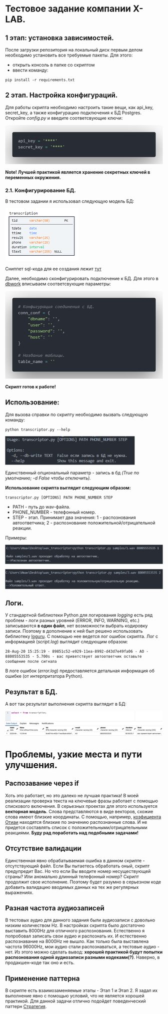 # Тестовое задание компании X-LAB. 
## 1 этап: установка зависимостей.
После загрузки репозитория на локальный диск первым делом необходимо установить все требуемые пакеты. Для этого: 
* открыть консоль в папке со скриптом
* ввести команду: 

```
pip install -r requirements.txt
```
## 2 этап.  Настройка конфигураций. 
Для работы скрипта необходимо настроить такие вещи, как api_key, secret_key, а также конфигурацию подключения к БД Postgres. 
Откройте *config.py* и введите соответсвующие ключи: 

![API CONFIG](https://raw.githubusercontent.com/Malomalsky/Patterns/master/locallibrary/code.png)

**Note! Лучшей практикой является хранение секретных ключей в переменных окружения.**

### 2.1. Конфигурирование БД. 
В тестовом задании я использовал следующую модель БД: 

![DB Model](https://raw.githubusercontent.com/Malomalsky/Patterns/master/locallibrary/db.PNG)

Сниппет sql-кода для ее создания лежит [тут](https://github.com/Malomalsky/wav_transcripter/blob/master/create_table.sql)

Далее, необходимо сконфигурировать подключение к БД. Для этого в [dbwork](https://github.com/Malomalsky/wav_transcripter/blob/master/dbwork.py) вписываем соответсвующие параметры: 

![Конфиг](https://raw.githubusercontent.com/Malomalsky/Patterns/master/locallibrary/code1.png)

**Скрипт готов к работе!**

## Использование: 
Для вызова справки по скрипту необходимо вызвать следующую команду: 
```
python transcriptor.py --help
```

![](https://raw.githubusercontent.com/Malomalsky/Patterns/master/locallibrary/cli.PNG)

Единственный опциональный параметр - запись в бд *(True по умолчанию; -d False чтобы отключить).* 

**Использование скрипта выглядит следующим образом:** 
```
transcriptor.py [OPTIONS] PATH PHONE_NUMBER STEP
```
* PATH - путь до wav-файла. 
* PHONE_NUMBER - телефонный номер. 
* STEP - этап. Принимает два значения: 1 - распознования автоответчика; 2 - распознование положительной/отрицательной реакции. 

Примеры: 

![](https://raw.githubusercontent.com/Malomalsky/Patterns/master/locallibrary/%D0%BF%D1%80%D0%B8%D0%BC%D0%B5%D1%801.PNG)

![](https://raw.githubusercontent.com/Malomalsky/Patterns/master/locallibrary/%D0%BF%D1%80%D0%B8%D0%BC%D0%B5%D1%802.PNG)

## Логи. 
У стандартной библиотеки Python для логирования *logging* есть ряд проблем - логи разных уровней (ERROR, INFO, WARNING, etc.) записываются **в один файл**, нет возможности выбрать кодировку записи. Поэтому в дополнение к ней был решено использовать библиотеку [loguru](https://github.com/Delgan/loguru). С помощью нее ведется лог ошибок скрипта. 
Лог с информацией (*script.log*) выглядит следующим образом: 
```
28-Aug-20 15:25:19 - 89851c52-e929-11ea-8992-d43d7e49fa06 - АО - 88005553535 - 5.700s - вас приветствует автоответчик оставьте сообщение после сигнала
```
В логе ошибок (*error.log*) предоставляется детальная информация об ошибке (от интерпритатора Python). 

## Результат в БД. 
А вот так результат выполнения скрипта выглядит в БД: 

![Result](https://raw.githubusercontent.com/Malomalsky/Patterns/master/locallibrary/dbb.PNG)


# Проблемы, узкие места и пути улучшения. 
## Распозавание через if
Хоть это работает, но это далеко не лучшая практика! В моей реализации проверка текста на ключевые фразы работает с помощью спискового включения. В серьезных проектах для этого используется **векторная модель**. Слова представляются в виде векторов, схожие слова имеют близкие координаты. С помощью, например, [коэфициента Отиаи](https://ru.wikipedia.org/wiki/%D0%9A%D0%BE%D1%8D%D1%84%D1%84%D0%B8%D1%86%D0%B8%D0%B5%D0%BD%D1%82_%D0%9E%D1%82%D0%B8%D0%B0%D0%B8) находятся близкие по значению распознанные слова. И не придется составлять список с положительными/отрицательными реакциями.
**Буду рад поработать над подобными задачами!**

## Отсутствие валидации
Единственная явно обрабатываемая ошибка в данном скрипте - отсутствующий файл. Если Вы пытаетесь обработать оный, скрипт предупредит Вас. 
Но что если Вы вводите номер несуществующей страны? Или аномально длинный телефонный номер? Скрипт продолжит свое исполнение. Поэтому будет разумно в серьезном коде добавить валидацию вводимых данных на тех же регулярных выражениях. 

## Разная частота аудиозаписей
В тестовых аудио для данного задания были аудиозаписи с довольно низким количеством Hz. В настройках скрипта было достаточно выставить 8000Hz для отличного распознования. Естественно я попробовал записать свои аудио и распознать их. И естественно распознавание на 8000Hz не вышло. Как только была выставлена частота 96000Hz, мои аудио стали распознаваться, а тестовые аудио - нет. Из этого можно сделать вывод: 
**хорошей практикой будут попытки распознования одной аудиозаписи разными кодеками(?)**. Наверно, в продакшен-коде так оно и есть. 

## Применение паттерна
В скрипте есть взаимозаменяемые этапы - Этап 1 и Этап 2. Я задал их выполнение явно с помощью условий, что не является хорошей практикой. Для данной задачи отлично подойдет поведенческий паттерн [Стратегия](https://refactoring.guru/ru/design-patterns/strategy). 



